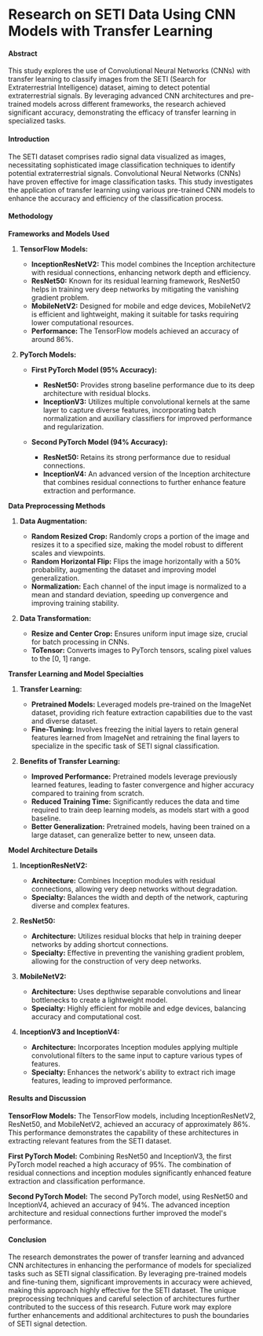 # Research on SETI Data Using CNN Models with Transfer Learning

#### Abstract
This study explores the use of Convolutional Neural Networks (CNNs) with transfer learning to classify images from the SETI (Search for Extraterrestrial Intelligence) dataset, aiming to detect potential extraterrestrial signals. By leveraging advanced CNN architectures and pre-trained models across different frameworks, the research achieved significant accuracy, demonstrating the efficacy of transfer learning in specialized tasks.

#### Introduction
The SETI dataset comprises radio signal data visualized as images, necessitating sophisticated image classification techniques to identify potential extraterrestrial signals. Convolutional Neural Networks (CNNs) have proven effective for image classification tasks. This study investigates the application of transfer learning using various pre-trained CNN models to enhance the accuracy and efficiency of the classification process.

#### Methodology

**Frameworks and Models Used**

1. **TensorFlow Models:**
   - **InceptionResNetV2:** This model combines the Inception architecture with residual connections, enhancing network depth and efficiency.
   - **ResNet50:** Known for its residual learning framework, ResNet50 helps in training very deep networks by mitigating the vanishing gradient problem.
   - **MobileNetV2:** Designed for mobile and edge devices, MobileNetV2 is efficient and lightweight, making it suitable for tasks requiring lower computational resources.
   - **Performance:** The TensorFlow models achieved an accuracy of around 86%.

2. **PyTorch Models:**
   - **First PyTorch Model (95% Accuracy):**
     - **ResNet50:** Provides strong baseline performance due to its deep architecture with residual blocks.
     - **InceptionV3:** Utilizes multiple convolutional kernels at the same layer to capture diverse features, incorporating batch normalization and auxiliary classifiers for improved performance and regularization.

   - **Second PyTorch Model (94% Accuracy):**
     - **ResNet50:** Retains its strong performance due to residual connections.
     - **InceptionV4:** An advanced version of the Inception architecture that combines residual connections to further enhance feature extraction and performance.

**Data Preprocessing Methods**

1. **Data Augmentation:**
   - **Random Resized Crop:** Randomly crops a portion of the image and resizes it to a specified size, making the model robust to different scales and viewpoints.
   - **Random Horizontal Flip:** Flips the image horizontally with a 50% probability, augmenting the dataset and improving model generalization.
   - **Normalization:** Each channel of the input image is normalized to a mean and standard deviation, speeding up convergence and improving training stability.

2. **Data Transformation:**
   - **Resize and Center Crop:** Ensures uniform input image size, crucial for batch processing in CNNs.
   - **ToTensor:** Converts images to PyTorch tensors, scaling pixel values to the [0, 1] range.

**Transfer Learning and Model Specialties**

1. **Transfer Learning:**
   - **Pretrained Models:** Leveraged models pre-trained on the ImageNet dataset, providing rich feature extraction capabilities due to the vast and diverse dataset.
   - **Fine-Tuning:** Involves freezing the initial layers to retain general features learned from ImageNet and retraining the final layers to specialize in the specific task of SETI signal classification.

2. **Benefits of Transfer Learning:**
   - **Improved Performance:** Pretrained models leverage previously learned features, leading to faster convergence and higher accuracy compared to training from scratch.
   - **Reduced Training Time:** Significantly reduces the data and time required to train deep learning models, as models start with a good baseline.
   - **Better Generalization:** Pretrained models, having been trained on a large dataset, can generalize better to new, unseen data.

**Model Architecture Details**

1. **InceptionResNetV2:**
   - **Architecture:** Combines Inception modules with residual connections, allowing very deep networks without degradation.
   - **Specialty:** Balances the width and depth of the network, capturing diverse and complex features.

2. **ResNet50:**
   - **Architecture:** Utilizes residual blocks that help in training deeper networks by adding shortcut connections.
   - **Specialty:** Effective in preventing the vanishing gradient problem, allowing for the construction of very deep networks.

3. **MobileNetV2:**
   - **Architecture:** Uses depthwise separable convolutions and linear bottlenecks to create a lightweight model.
   - **Specialty:** Highly efficient for mobile and edge devices, balancing accuracy and computational cost.

4. **InceptionV3 and InceptionV4:**
   - **Architecture:** Incorporates Inception modules applying multiple convolutional filters to the same input to capture various types of features.
   - **Specialty:** Enhances the network's ability to extract rich image features, leading to improved performance.

#### Results and Discussion

**TensorFlow Models:**
The TensorFlow models, including InceptionResNetV2, ResNet50, and MobileNetV2, achieved an accuracy of approximately 86%. This performance demonstrates the capability of these architectures in extracting relevant features from the SETI dataset.

**First PyTorch Model:**
Combining ResNet50 and InceptionV3, the first PyTorch model reached a high accuracy of 95%. The combination of residual connections and inception modules significantly enhanced feature extraction and classification performance.

**Second PyTorch Model:**
The second PyTorch model, using ResNet50 and InceptionV4, achieved an accuracy of 94%. The advanced inception architecture and residual connections further improved the model's performance.

#### Conclusion
The research demonstrates the power of transfer learning and advanced CNN architectures in enhancing the performance of models for specialized tasks such as SETI signal classification. By leveraging pre-trained models and fine-tuning them, significant improvements in accuracy were achieved, making this approach highly effective for the SETI dataset. The unique preprocessing techniques and careful selection of architectures further contributed to the success of this research. Future work may explore further enhancements and additional architectures to push the boundaries of SETI signal detection.
